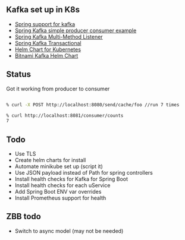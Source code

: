 ## Kafka set up in K8s

* [Spring support for kafka](https://spring.io/projects/spring-kafka)
* [Spring Kafka simple producer consumer example](https://github.com/spring-projects/spring-kafka/tree/master/samples/sample-01)
* [Spring Kafka Multi-Method Listener](https://github.com/spring-projects/spring-kafka/tree/master/samples/sample-02)
* [Spring Kafka Transactional](https://github.com/spring-projects/spring-kafka/tree/master/samples/sample-02)
* [Helm Chart for Kubernetes](https://github.com/confluentinc/cp-helm-charts/tree/master/charts/cp-kafka)
* [Bitnami Kafka Helm Chart](https://github.com/bitnami/charts/tree/master/bitnami/kafka/#installing-the-chart)

## Status 

Got it working from producer to consumer 

```sh

% curl -X POST http://localhost:8080/send/cache/foo //run 7 times

% curl http://localhost:8081/consumer/counts       
7

```

## Todo

* Use TLS
* Create helm charts for install
* Automate minikube set up (script it)
* Use JSON payload instead of Path for spring controllers 
* Install health checks for Kafka for Spring Boot
* Install health checks for each uService 
* Add Spring Boot ENV var overrides 
* Install Prometheus support for health 


## ZBB todo 
* Switch to async model (may not be needed)
